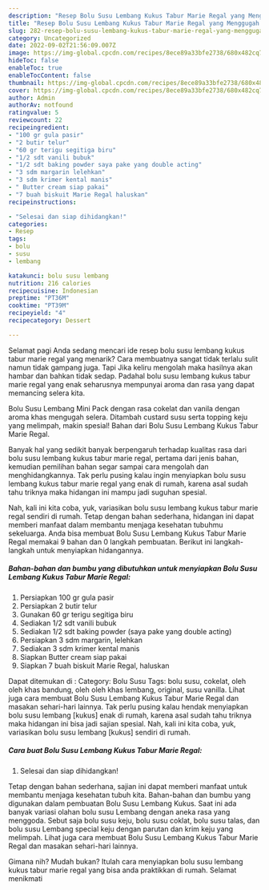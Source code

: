 ```yaml
---
description: "Resep Bolu Susu Lembang Kukus Tabur Marie Regal yang Menggugah Selera , Lezat Sekali"
title: "Resep Bolu Susu Lembang Kukus Tabur Marie Regal yang Menggugah Selera , Lezat Sekali"
slug: 282-resep-bolu-susu-lembang-kukus-tabur-marie-regal-yang-menggugah-selera-lezat-sekali
category: Uncategorized
date: 2022-09-02T21:56:09.007Z
image: https://img-global.cpcdn.com/recipes/8ece89a33bfe2738/680x482cq70/bolu-susu-lembang-kukus-tabur-marie-regal-foto-resep-utama.jpg
hideToc: false
enableToc: true
enableTocContent: false
thumbnail: https://img-global.cpcdn.com/recipes/8ece89a33bfe2738/680x482cq70/bolu-susu-lembang-kukus-tabur-marie-regal-foto-resep-utama.jpg
cover: https://img-global.cpcdn.com/recipes/8ece89a33bfe2738/680x482cq70/bolu-susu-lembang-kukus-tabur-marie-regal-foto-resep-utama.jpg
author: Admin
authorAv: notfound
ratingvalue: 5
reviewcount: 22
recipeingredient:
- "100 gr gula pasir"
- "2 butir telur"
- "60 gr terigu segitiga biru"
- "1/2 sdt vanili bubuk"
- "1/2 sdt baking powder saya pake yang double acting"
- "3 sdm margarin lelehkan"
- "3 sdm krimer kental manis"
- " Butter cream siap pakai"
- "7 buah biskuit Marie Regal haluskan"
recipeinstructions:

- "Selesai dan siap dihidangkan!"
categories:
- Resep
tags:
- bolu
- susu
- lembang

katakunci: bolu susu lembang 
nutrition: 216 calories
recipecuisine: Indonesian
preptime: "PT36M"
cooktime: "PT39M"
recipeyield: "4"
recipecategory: Dessert

---
```



Selamat pagi Anda sedang mencari ide resep bolu susu lembang kukus tabur marie regal yang menarik? Cara membuatnya sangat tidak terlalu sulit namun tidak gampang juga. Tapi Jika keliru mengolah maka hasilnya akan hambar dan bahkan tidak sedap. Padahal bolu susu lembang kukus tabur marie regal yang enak seharusnya mempunyai aroma dan rasa yang dapat memancing selera kita.


Bolu Susu Lembang Mini Pack dengan rasa cokelat dan vanila dengan aroma khas mengugah selera. Ditambah custard susu serta topping keju yang melimpah, makin spesial! Bahan dari Bolu Susu Lembang Kukus Tabur Marie Regal.

Banyak hal yang sedikit banyak berpengaruh terhadap kualitas rasa dari bolu susu lembang kukus tabur marie regal, pertama dari jenis bahan, kemudian pemilihan bahan segar sampai cara mengolah dan menghidangkannya. Tak perlu pusing kalau ingin menyiapkan bolu susu lembang kukus tabur marie regal yang enak di rumah, karena asal sudah tahu triknya maka hidangan ini mampu jadi suguhan spesial.


Nah, kali ini kita coba, yuk, variasikan bolu susu lembang kukus tabur marie regal sendiri di rumah. Tetap dengan bahan sederhana, hidangan ini dapat memberi manfaat dalam membantu menjaga kesehatan tubuhmu sekeluarga. Anda bisa membuat Bolu Susu Lembang Kukus Tabur Marie Regal memakai 9 bahan dan 0 langkah pembuatan. Berikut ini langkah-langkah untuk menyiapkan hidangannya.

<!--inarticleads1-->

##### Bahan-bahan dan bumbu yang dibutuhkan untuk menyiapkan Bolu Susu Lembang Kukus Tabur Marie Regal:

1. Persiapkan 100 gr gula pasir
1. Persiapkan 2 butir telur
1. Gunakan 60 gr terigu segitiga biru
1. Sediakan 1/2 sdt vanili bubuk
1. Sediakan 1/2 sdt baking powder (saya pake yang double acting)
1. Persiapkan 3 sdm margarin, lelehkan
1. Sediakan 3 sdm krimer kental manis
1. Siapkan  Butter cream siap pakai
1. Siapkan 7 buah biskuit Marie Regal, haluskan


Dapat ditemukan di : Category: Bolu Susu Tags: bolu susu, cokelat, oleh oleh khas bandung, oleh oleh khas lembang, original, susu vanilla. Lihat juga cara membuat Bolu Susu Lembang Kukus Tabur Marie Regal dan masakan sehari-hari lainnya. Tak perlu pusing kalau hendak menyiapkan bolu susu lembang [kukus] enak di rumah, karena asal sudah tahu triknya maka hidangan ini bisa jadi sajian spesial. Nah, kali ini kita coba, yuk, variasikan bolu susu lembang [kukus] sendiri di rumah. 

<!--inarticleads2-->

##### Cara buat Bolu Susu Lembang Kukus Tabur Marie Regal:


1. Selesai dan siap dihidangkan!

Tetap dengan bahan sederhana, sajian ini dapat memberi manfaat untuk membantu menjaga kesehatan tubuh kita. Bahan-bahan dan bumbu yang digunakan dalam pembuatan Bolu Susu Lembang Kukus. Saat ini ada banyak variasi olahan bolu susu Lembang dengan aneka rasa yang menggoda. Sebut saja bolu susu keju, bolu susu coklat, bolu susu talas, dan bolu susu Lembang special keju dengan parutan dan krim keju yang melimpah. Lihat juga cara membuat Bolu Susu Lembang Kukus Tabur Marie Regal dan masakan sehari-hari lainnya. 

Gimana nih? Mudah bukan? Itulah cara menyiapkan bolu susu lembang kukus tabur marie regal yang bisa anda praktikkan di rumah. Selamat menikmati
